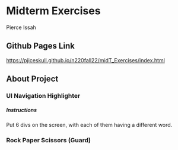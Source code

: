 # Midterm Exercises

Pierce Issah

## Github Pages Link

https://pjiceskull.github.io/n220fall22/midT_Exercises/index.html

## About Project

### UI Navigation Highlighter

##### Instructions

Put 6 divs on the screen, with each of them having a different word.

### Rock Paper Scissors (Guard)
